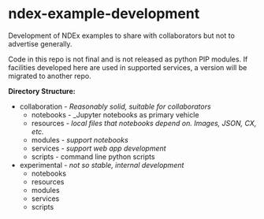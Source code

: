 # ndex-example-development

Development of NDEx examples to share with collaborators 
but not to advertise generally. 

Code in this repo is not final and is not released as python PIP modules. 
If facilities developed here are used in supported services, a version 
will be migrated to another repo.

**Directory Structure:**

- collaboration - _Reasonably solid, suitable for collaborators_
  - notebooks - _Jupyter notebooks as primary vehicle
  - resources - _local files that notebooks depend on. Images, JSON, CX, etc._
  - modules - _support notebooks_
  - services - _support web app development_
  - scripts - command line python scripts
- experimental - _not so stable, internal development_ 
  - notebooks
  - resources
  - modules
  - services
  - scripts
